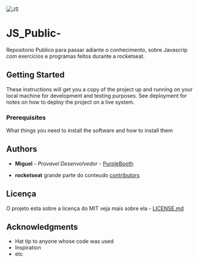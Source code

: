 ![JS](https://external-content.duckduckgo.com/iu/?u=https%3A%2F%2Fupload.wikimedia.org%2Fwikipedia%2Fcommons%2F6%2F6a%2FJavaScript-logo.png&f=1&nofb=1)
# JS_Public-
Repositorio Publico para passar adiante o conhecimento, sobre Javascrip com exercicios e programas feitos durante a rocketseat.

## Getting Started

These instructions will get you a copy of the project up and running on your local machine for development and testing purposes. See deployment for notes on how to deploy the project on a live system.

### Prerequisites

What things you need to install the software and how to install them

## Authors

* **Miguel** - *Provavel Desenvolvedor* - [PurpleBooth](https://github.com/miguelsrrobo)

* **rocketseat** grande parte do conteudo [contributors](https://app.rocketseat.com.br/dashboard)

## Licença
O projeto esta sobre a licença do MIT veja mais sobre ela - [LICENSE.md](https://raw.githubusercontent.com/miguelsrrobo/JS_Public-/master/LICENSE) 

## Acknowledgments

* Hat tip to anyone whose code was used
* Inspiration
* etc

